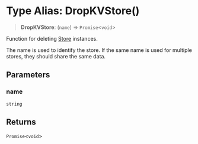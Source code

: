 # Type Alias: DropKVStore()

> **DropKVStore**: (`name`) => `Promise`\<`void`\>

Function for deleting [Store](../interfaces/KVStore.md) instances.

The name is used to identify the store. If the same name is used for multiple
stores, they should share the same data.

## Parameters

### name

`string`

## Returns

`Promise`\<`void`\>
